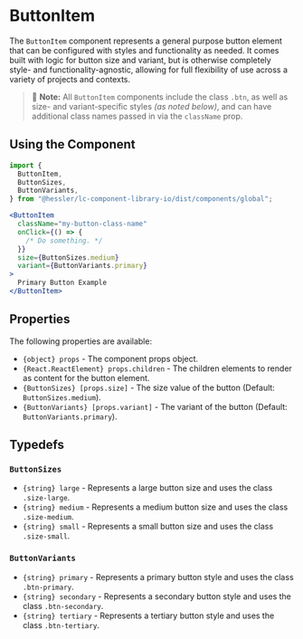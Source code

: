 # ButtonItem

The `ButtonItem` component represents a general purpose button element that can be configured with styles and functionality as needed. It comes built with logic for button size and variant, but is otherwise completely style- and functionality-agnostic, allowing for full flexibility of use across a variety of projects and contexts.

> 📝 **Note:** All `ButtonItem` components include the class `.btn`, as well as size- and variant-specific styles _(as noted below)_, and can have additional class names passed in via the `className` prop.

## Using the Component

```jsx
import {
  ButtonItem,
  ButtonSizes,
  ButtonVariants,
} from "@hessler/lc-component-library-io/dist/components/global";

<ButtonItem
  className="my-button-class-name"
  onClick={() => {
    /* Do something. */
  }}
  size={ButtonSizes.medium}
  variant={ButtonVariants.primary}
>
  Primary Button Example
</ButtonItem>
```

## Properties

The following properties are available:

- `{object} props` - The component props object.
- `{React.ReactElement} props.children` - The children elements to render as content for the button element.
- `{ButtonSizes} [props.size]` - The size value of the button (Default: `ButtonSizes.medium`).
- `{ButtonVariants} [props.variant]` - The variant of the button (Default: `ButtonVariants.primary`).

## Typedefs

### `ButtonSizes`

- `{string} large` - Represents a large button size and uses the class `.size-large`.
- `{string} medium` - Represents a medium button size and uses the class `.size-medium`.
- `{string} small` - Represents a small button size and uses the class `.size-small`.

### `ButtonVariants`

- `{string} primary` - Represents a primary button style and uses the class `.btn-primary`.
- `{string} secondary` - Represents a secondary button style and uses the class `.btn-secondary`.
- `{string} tertiary` - Represents a tertiary button style and uses the class `.btn-tertiary`.

